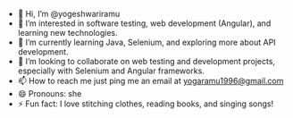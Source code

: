 - 👋 Hi, I’m @yogeshwariramu 
- 👀 I’m interested in software testing, web development (Angular), and learning new technologies.
- 🌱 I’m currently learning Java, Selenium, and exploring more about API development.
- 💞️ I’m looking to collaborate on web testing and development projects, especially with Selenium and Angular frameworks.
- 📫 How to reach me just ping me an email at yogaramu1996@gmail.com
- 😄 Pronouns: she
- ⚡ Fun fact: I love stitching clothes, reading books, and singing songs!

<!---
yogeshwariramu/yogeshwariramu is a ✨ special ✨ repository because its `README.md` (this file) appears on your GitHub profile.
You can click the Preview link to take a look at your changes.
--->
